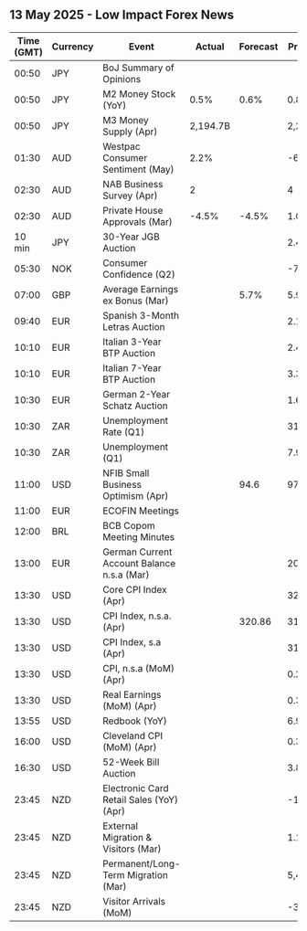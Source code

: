 ## 13 May 2025 - Low Impact Forex News

| Time (GMT) | Currency | Event | Actual | Forecast | Previous |
|------|----------|-------|--------|----------|----------|
| 00:50 | JPY | BoJ Summary of Opinions |  |  |  |
| 00:50 | JPY | M2 Money Stock (YoY) | 0.5% | 0.6% | 0.8% |
| 00:50 | JPY | M3 Money Supply (Apr) | 2,194.7B |  | 2,203.0B |
| 01:30 | AUD | Westpac Consumer Sentiment (May) | 2.2% |  | -6.0% |
| 02:30 | AUD | NAB Business Survey (Apr) | 2 |  | 4 |
| 02:30 | AUD | Private House Approvals (Mar) | -4.5% | -4.5% | 1.0% |
| 10 min | JPY | 30-Year JGB Auction |  |  | 2.414% |
| 05:30 | NOK | Consumer Confidence (Q2) |  |  | -7.50 |
| 07:00 | GBP | Average Earnings ex Bonus (Mar) |  | 5.7% | 5.9% |
| 09:40 | EUR | Spanish 3-Month Letras Auction |  |  | 2.100% |
| 10:10 | EUR | Italian 3-Year BTP Auction |  |  | 2.44% |
| 10:10 | EUR | Italian 7-Year BTP Auction |  |  | 3.30% |
| 10:30 | EUR | German 2-Year Schatz Auction |  |  | 1.670% |
| 10:30 | ZAR | Unemployment Rate (Q1) |  |  | 31.90% |
| 10:30 | ZAR | Unemployment (Q1) |  |  | 7.991M |
| 11:00 | USD | NFIB Small Business Optimism (Apr) |  | 94.6 | 97.4 |
| 11:00 | EUR | ECOFIN Meetings |  |  |  |
| 12:00 | BRL | BCB Copom Meeting Minutes |  |  |  |
| 13:00 | EUR | German Current Account Balance n.s.a (Mar) |  |  | 20.0B |
| 13:30 | USD | Core CPI Index (Apr) |  |  | 325.66 |
| 13:30 | USD | CPI Index, n.s.a. (Apr) |  | 320.86 | 319.80 |
| 13:30 | USD | CPI Index, s.a (Apr) |  |  | 319.62 |
| 13:30 | USD | CPI, n.s.a (MoM) (Apr) |  |  | 0.22% |
| 13:30 | USD | Real Earnings (MoM) (Apr) |  |  | 0.3% |
| 13:55 | USD | Redbook (YoY) |  |  | 6.9% |
| 16:00 | USD | Cleveland CPI (MoM) (Apr) |  |  | 0.3% |
| 16:30 | USD | 52-Week Bill Auction |  |  | 3.820% |
| 23:45 | NZD | Electronic Card Retail Sales (YoY) (Apr) |  |  | -1.6% |
| 23:45 | NZD | External Migration & Visitors (Mar) |  |  | 1.10% |
| 23:45 | NZD | Permanent/Long-Term Migration (Mar) |  |  | 5,430 |
| 23:45 | NZD | Visitor Arrivals (MoM) |  |  | -3.7% |
